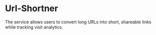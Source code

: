 # Url-Shortner
 The service allows users to convert long URLs into short, shareable links while tracking visit analytics.

